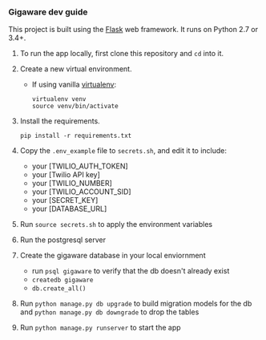 ### Gigaware dev guide

This project is built using the [Flask](http://flask.pocoo.org/) web framework.
It runs on Python 2.7 or 3.4+.

1. To run the app locally, first clone this repository and `cd` into it.

1. Create a new virtual environment.

    - If using vanilla [virtualenv](https://virtualenv.pypa.io/en/latest/):

        ```
        virtualenv venv
        source venv/bin/activate
        ```

1. Install the requirements.

    ```
    pip install -r requirements.txt
    ```

1. Copy the `.env_example` file to `secrets.sh`, and edit it to include:
    - your [TWILIO_AUTH_TOKEN]
    - your [Twilio API key]
    - your [TWILIO_NUMBER]
    - your [TWILIO_ACCOUNT_SID]
    - your [SECRET_KEY]
    - your [DATABASE_URL]

1. Run `source secrets.sh` to apply the environment variables

1. Run the postgresql server
1. Create the gigaware database in your local enviornment
    - run `psql gigaware` to verify that the db doesn't already exist
    - `createdb gigaware`
    - `db.create_all()`

1. Run `python manage.py db upgrade` to build migration models for the db and `python manage.py db downgrade` to drop the tables

1. Run `python manage.py runserver` to start the app
